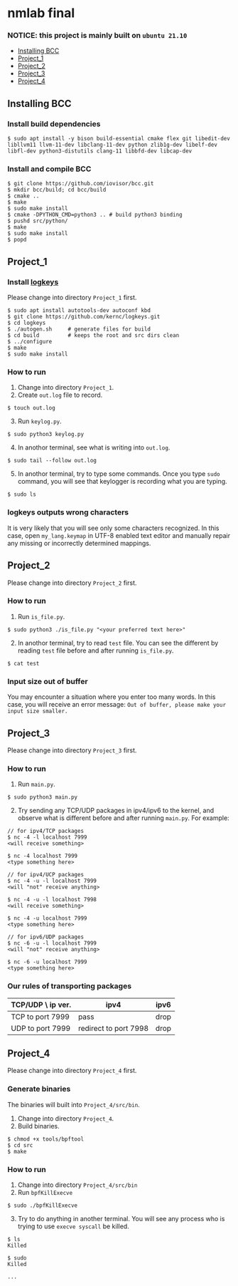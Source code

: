 # nmlab final
### NOTICE: this project is mainly built on `ubuntu 21.10`
- [Installing BCC](#installing-bcc)
- [Project_1](#project_1)
- [Project_2](#project_2)
- [Project_3](#project_3)
- [Project_4](#project_4)

## Installing BCC
### Install build dependencies
```console
$ sudo apt install -y bison build-essential cmake flex git libedit-dev libllvm11 llvm-11-dev libclang-11-dev python zlib1g-dev libelf-dev libfl-dev python3-distutils clang-11 libbfd-dev libcap-dev
```

### Install and compile BCC
```console
$ git clone https://github.com/iovisor/bcc.git
$ mkdir bcc/build; cd bcc/build
$ cmake ..
$ make
$ sudo make install
$ cmake -DPYTHON_CMD=python3 .. # build python3 binding
$ pushd src/python/
$ make
$ sudo make install
$ popd
```

## Project_1
### Install [logkeys](https://github.com/kernc/logkeys)
Please change into directory `Project_1` first.
```console
$ sudo apt install autotools-dev autoconf kbd
$ git clone https://github.com/kernc/logkeys.git
$ cd logkeys
$ ./autogen.sh     # generate files for build
$ cd build         # keeps the root and src dirs clean
$ ../configure
$ make
$ sudo make install
```
### How to run
1. Change into directory `Project_1`.
2. Create `out.log` file to record.
```console
$ touch out.log
```
3. Run `keylog.py`.
```console
$ sudo python3 keylog.py
```
4. In anothor terminal, see what is writing into `out.log`.
```console
$ sudo tail --follow out.log
```
5. In anothor terminal, try to type some commands. Once you type `sudo` command, you will see that keylogger is recording what you  are typing.
```console
$ sudo ls
```
### logkeys outputs wrong characters
It is very likely that you will see only some characters recognized. In this case, open `my_lang.keymap` in UTF-8 enabled text editor and manually repair any missing or incorrectly determined mappings.


## Project_2
Please change into directory `Project_2` first.
### How to run
1. Run `is_file.py`.
```console
$ sudo python3 ./is_file.py "<your preferred text here>"
```
2. In anothor terminal, try to read `test` file. You can see the different by reading `test` file before and after running `is_file.py`.
```console
$ cat test
```
### Input size out of buffer
You may encounter a situation where you enter too many words. In this case, you will receive an error message: `Out of buffer, please make your input size smaller.`

## Project_3
Please change into directory `Project_3` first.
### How to run
1. Run `main.py`.
```console
$ sudo python3 main.py
```
2. Try sending any TCP/UDP packages in ipv4/ipv6 to the kernel, and observe what is different before and after running `main.py`.
For example:
```console
// for ipv4/TCP packages
$ nc -4 -l localhost 7999
<will receive something>

$ nc -4 localhost 7999
<type something here>

// for ipv4/UCP packages
$ nc -4 -u -l localhost 7999
<will "not" receive anything>

$ nc -4 -u -l localhost 7998
<will receive something>

$ nc -4 -u localhost 7999
<type something here>

// for ipv6/UDP packages
$ nc -6 -u -l localhost 7999
<will "not" receive anything>

$ nc -6 -u localhost 7999
<type something here>
```
### Our rules of transporting packages
TCP/UDP \ ip ver.|ipv4|ipv6
--|--|---
TCP to port 7999|pass|drop
UDP to port 7999|redirect to port 7998| drop

## Project_4
Please change into directory `Project_4` first.
### Generate binaries
The binaries will built into `Project_4/src/bin`.
1. Change into directory `Project_4`.
2. Build binaries.
```console
$ chmod +x tools/bpftool
$ cd src
$ make
```
### How to run
1. Change into directory `Project_4/src/bin`
2. Run `bpfKillExecve`
```console
$ sudo ./bpfKillExecve
```
3. Try to do anything in another terminal. You will see any process who is trying to use `execve syscall` be killed.
```console
$ ls
Killed

$ sudo
Killed

...
```